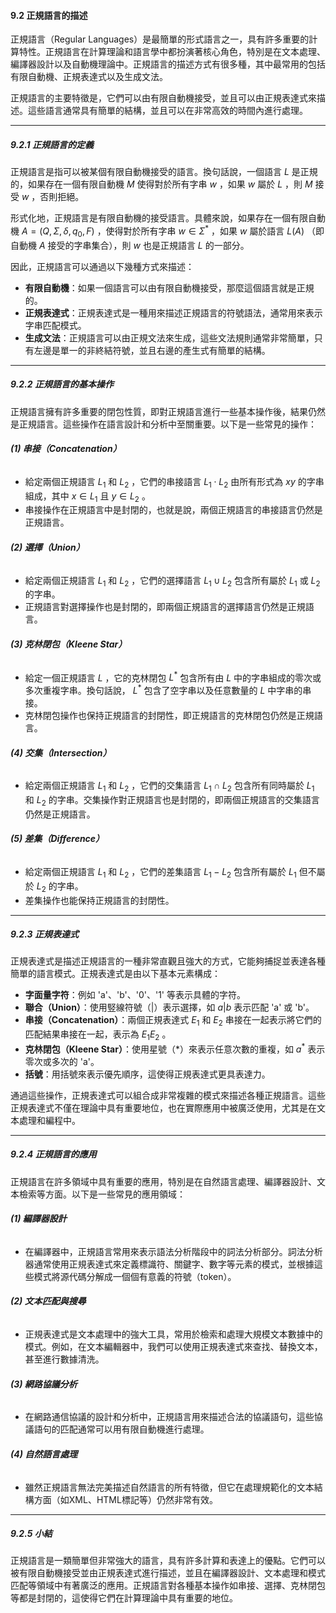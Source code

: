 #### **9.2 正規語言的描述**

正規語言（Regular Languages）是最簡單的形式語言之一，具有許多重要的計算特性。正規語言在計算理論和語言學中都扮演著核心角色，特別是在文本處理、編譯器設計以及自動機理論中。正規語言的描述方式有很多種，其中最常用的包括有限自動機、正規表達式以及生成文法。

正規語言的主要特徵是，它們可以由有限自動機接受，並且可以由正規表達式來描述。這些語言通常具有簡單的結構，並且可以在非常高效的時間內進行處理。

---

##### **9.2.1 正規語言的定義**

正規語言是指可以被某個有限自動機接受的語言。換句話說，一個語言  $`L`$  是正規的，如果存在一個有限自動機  $`M`$  使得對於所有字串  $`w`$ ，如果  $`w`$  屬於  $`L`$ ，則  $`M`$  接受  $`w`$ ，否則拒絕。

形式化地，正規語言是有限自動機的接受語言。具體來說，如果存在一個有限自動機  $`A = (Q, \Sigma, \delta, q_0, F)`$ ，使得對於所有字串  $`w \in \Sigma^*`$ ，如果  $`w`$  屬於語言  $`L(A)`$ （即自動機  $`A`$  接受的字串集合），則  $`w`$  也是正規語言  $`L`$  的一部分。

因此，正規語言可以通過以下幾種方式來描述：
- **有限自動機**：如果一個語言可以由有限自動機接受，那麼這個語言就是正規的。
- **正規表達式**：正規表達式是一種用來描述正規語言的符號語法，通常用來表示字串匹配模式。
- **生成文法**：正規語言可以由正規文法來生成，這些文法規則通常非常簡單，只有左邊是單一的非終結符號，並且右邊的產生式有簡單的結構。

---

##### **9.2.2 正規語言的基本操作**

正規語言擁有許多重要的閉包性質，即對正規語言進行一些基本操作後，結果仍然是正規語言。這些操作在語言設計和分析中至關重要。以下是一些常見的操作：

###### **(1) 串接（Concatenation）**
- 給定兩個正規語言  $`L_1`$  和  $`L_2`$ ，它們的串接語言  $`L_1 \cdot L_2`$  由所有形式為  $`xy`$  的字串組成，其中  $`x \in L_1`$  且  $`y \in L_2`$ 。
- 串接操作在正規語言中是封閉的，也就是說，兩個正規語言的串接語言仍然是正規語言。

###### **(2) 選擇（Union）**
- 給定兩個正規語言  $`L_1`$  和  $`L_2`$ ，它們的選擇語言  $`L_1 \cup L_2`$  包含所有屬於  $`L_1`$  或  $`L_2`$  的字串。
- 正規語言對選擇操作也是封閉的，即兩個正規語言的選擇語言仍然是正規語言。

###### **(3) 克林閉包（Kleene Star）**
- 給定一個正規語言  $`L`$ ，它的克林閉包  $`L^*`$  包含所有由  $`L`$  中的字串組成的零次或多次重複字串。換句話說， $`L^*`$  包含了空字串以及任意數量的  $`L`$  中字串的串接。
- 克林閉包操作也保持正規語言的封閉性，即正規語言的克林閉包仍然是正規語言。

###### **(4) 交集（Intersection）**
- 給定兩個正規語言  $`L_1`$  和  $`L_2`$ ，它們的交集語言  $`L_1 \cap L_2`$  包含所有同時屬於  $`L_1`$  和  $`L_2`$  的字串。交集操作對正規語言也是封閉的，即兩個正規語言的交集語言仍然是正規語言。

###### **(5) 差集（Difference）**
- 給定兩個正規語言  $`L_1`$  和  $`L_2`$ ，它們的差集語言  $`L_1 - L_2`$  包含所有屬於  $`L_1`$  但不屬於  $`L_2`$  的字串。
- 差集操作也能保持正規語言的封閉性。

---

##### **9.2.3 正規表達式**

正規表達式是描述正規語言的一種非常直觀且強大的方式，它能夠捕捉並表達各種簡單的語言模式。正規表達式是由以下基本元素構成：
- **字面量字符**：例如 'a'、'b'、'0'、'1' 等表示具體的字符。
- **聯合（Union）**：使用竪線符號（|）表示選擇，如  $`a|b`$  表示匹配 'a' 或 'b'。
- **串接（Concatenation）**：兩個正規表達式  $`E_1`$  和  $`E_2`$  串接在一起表示將它們的匹配結果串接在一起，表示為  $`E_1 E_2`$ 。
- **克林閉包（Kleene Star）**：使用星號（*）來表示任意次數的重複，如  $`a^*`$  表示零次或多次的 'a'。
- **括號**：用括號來表示優先順序，這使得正規表達式更具表達力。

通過這些操作，正規表達式可以組合成非常複雜的模式來描述各種正規語言。這些正規表達式不僅在理論中具有重要地位，也在實際應用中被廣泛使用，尤其是在文本處理和編程中。

---

##### **9.2.4 正規語言的應用**

正規語言在許多領域中具有重要的應用，特別是在自然語言處理、編譯器設計、文本檢索等方面。以下是一些常見的應用領域：

###### **(1) 編譯器設計**
- 在編譯器中，正規語言常用來表示語法分析階段中的詞法分析部分。詞法分析器通常使用正規表達式來定義標識符、關鍵字、數字等元素的模式，並根據這些模式將源代碼分解成一個個有意義的符號（token）。

###### **(2) 文本匹配與搜尋**
- 正規表達式是文本處理中的強大工具，常用於檢索和處理大規模文本數據中的模式。例如，在文本編輯器中，我們可以使用正規表達式來查找、替換文本，甚至進行數據清洗。

###### **(3) 網路協議分析**
- 在網路通信協議的設計和分析中，正規語言用來描述合法的協議語句，這些協議語句的匹配通常可以用有限自動機進行處理。

###### **(4) 自然語言處理**
- 雖然正規語言無法完美描述自然語言的所有特徵，但它在處理規範化的文本結構方面（如XML、HTML標記等）仍然非常有效。

---

##### **9.2.5 小結**

正規語言是一類簡單但非常強大的語言，具有許多計算和表達上的優點。它們可以被有限自動機接受並由正規表達式進行描述，並且在編譯器設計、文本處理和模式匹配等領域中有著廣泛的應用。正規語言對各種基本操作如串接、選擇、克林閉包等都是封閉的，這使得它們在計算理論中具有重要的地位。